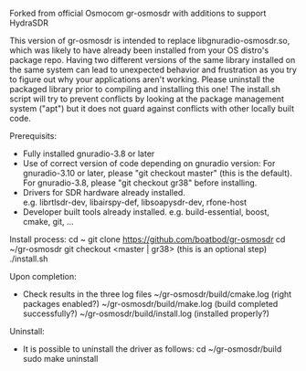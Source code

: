 Forked from official Osmocom gr-osmosdr with additions to support HydraSDR

This version of gr-osmosdr is intended to replace libgnuradio-osmosdr.so, which
was likely to have already been installed from your OS distro's package repo.
Having two different versions of the same library installed on the same system
can lead to unexpected behavior and frustration as you try to figure out why your
applications aren't working.  Please uninstall the packaged library prior to
compiling and installing this one!  The install.sh script will try to prevent
conflicts by looking at the package management system ("apt") but it does
not guard against conflicts with other locally built code.

Prerequisits:
 * Fully installed gnuradio-3.8 or later
 * Use of correct version of code depending on gnuradio version:
   For gnuradio-3.10 or later, please "git checkout master" (this is the default).
   For gnuradio-3.8, please "git checkout gr38" before installing.
 * Drivers for SDR hardware already installed.  
   e.g. librtlsdr-dev, libairspy-def, libsoapysdr-dev, rfone-host
 * Developer built tools already installed.
   e.g. build-essential, boost, cmake, git, ...

Install process:
   cd ~
   git clone https://github.com/boatbod/gr-osmosdr
   cd ~/gr-osmosdr
   git checkout <master | gr38>            (this is an optional step)
   ./install.sh

Upon completion:
 * Check results in the three log files
   ~/gr-osmosdr/build/cmake.log            (right packages enabled?)
   ~/gr-osmosdr/build/make.log             (build completed successfully?)
   ~/gr-osmosdr/build/install.log          (installed properly?)

Uninstall:
 * It is possible to uninstall the driver as follows:
   cd ~/gr-osmosdr/build
   sudo make uninstall

